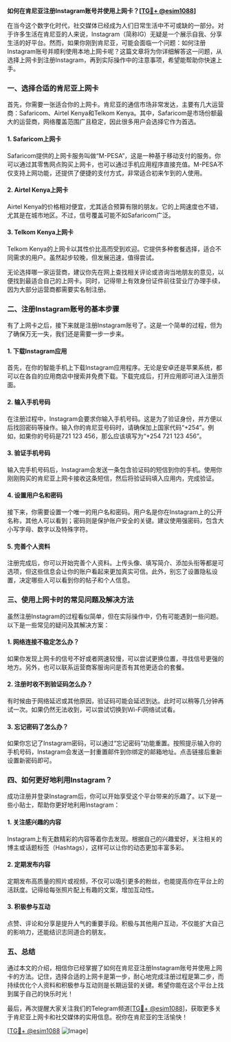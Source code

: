 **如何在肯尼亚注册Instagram账号并使用上网卡？[[TG💪+ @esim1088](https://t.me/s/esim1088)]**

在当今这个数字化时代，社交媒体已经成为人们日常生活中不可或缺的一部分。对于许多生活在肯尼亚的人来说，Instagram（简称IG）无疑是一个展示自我、分享生活的好平台。然而，如果你刚到肯尼亚，可能会面临一个问题：如何注册Instagram账号并顺利使用本地上网卡呢？这篇文章将为你详细解答这一问题，从选择上网卡到注册Instagram，再到实际操作中的注意事项，希望能帮助你快速上手。

### **一、选择合适的肯尼亚上网卡**

首先，你需要一张适合你的上网卡。肯尼亚的通信市场非常发达，主要有几大运营商：Safaricom、Airtel Kenya和Telkom Kenya。其中，Safaricom是市场份额最大的运营商，网络覆盖范围广且稳定，因此很多用户会选择它作为首选。

#### **1. Safaricom上网卡**
Safaricom提供的上网卡服务叫做“M-PESA”，这是一种基于移动支付的服务。你可以通过其零售网点购买上网卡，也可以通过手机应用程序直接充值。M-PESA不仅支持上网功能，还提供了便捷的支付方式，非常适合初来乍到的人使用。

#### **2. Airtel Kenya上网卡**
Airtel Kenya的价格相对便宜，尤其适合预算有限的朋友。它的上网速度也不错，尤其是在城市地区。不过，信号覆盖可能不如Safaricom广泛。

#### **3. Telkom Kenya上网卡**
Telkom Kenya的上网卡以其性价比高而受到欢迎。它提供多种套餐选择，适合不同需求的用户。虽然起步较晚，但发展迅速，值得尝试。

无论选择哪一家运营商，建议你先在网上查找相关评论或咨询当地朋友的意见，以便找到最适合自己的上网卡。同时，记得带上有效身份证件前往营业厅办理手续，因为大部分运营商都需要实名制注册。

### **二、注册Instagram账号的基本步骤**

有了上网卡之后，接下来就是注册Instagram账号了。这是一个简单的过程，但为了确保万无一失，我们还是需要一步一步来。

#### **1. 下载Instagram应用**
首先，在你的智能手机上下载Instagram应用程序。无论是安卓还是苹果系统，都可以在各自的应用商店中搜索并免费下载。下载完成后，打开应用即可进入注册页面。

#### **2. 输入手机号码**
在注册过程中，Instagram会要求你输入手机号码。这是为了验证身份，并方便以后找回密码等操作。输入你的肯尼亚号码时，请确保加上国家代码“+254”。例如，如果你的号码是721 123 456，那么应该填写为“+254 721 123 456”。

#### **3. 验证手机号码**
输入完手机号码后，Instagram会发送一条包含验证码的短信到你的手机。使用你刚刚购买的肯尼亚上网卡接收这条短信，然后将验证码填入应用内，完成验证。

#### **4. 设置用户名和密码**
接下来，你需要设置一个唯一的用户名和密码。用户名是你在Instagram上的公开名称，其他人可以看到；密码则是保护账户安全的关键。建议使用强密码，包含大小写字母、数字以及特殊字符。

#### **5. 完善个人资料**
注册完成后，你可以开始完善个人资料。上传头像、填写简介、添加头衔等都是可选项，但这些信息会让你的账户看起来更加真实可信。此外，别忘了设置隐私设置，决定哪些人可以看到你的帖子和个人信息。

### **三、使用上网卡时的常见问题及解决方法**

虽然注册Instagram的过程看似简单，但在实际操作中，仍有可能遇到一些问题。以下是一些常见的疑问及其解决方案：

#### **1. 网络连接不稳定怎么办？**
如果你发现上网卡的信号不好或者网速较慢，可以尝试更换位置，寻找信号更强的地方。另外，也可以联系运营商客服询问是否有其他更适合的套餐。

#### **2. 注册时收不到验证码怎么办？**
有时候由于网络延迟或其他原因，验证码可能会延迟到达。此时可以稍等几分钟再试一次。如果仍然无法收到，可以尝试切换到Wi-Fi网络试试看。

#### **3. 忘记密码了怎么办？**
如果你忘记了Instagram密码，可以通过“忘记密码”功能重置。按照提示输入你的手机号码，Instagram会发送一封重置邮件到你绑定的邮箱地址。点击链接后重新设置新密码即可。

### **四、如何更好地利用Instagram？**

成功注册并登录Instagram后，你可以开始享受这个平台带来的乐趣了。以下是一些小贴士，帮助你更好地利用Instagram：

#### **1. 关注感兴趣的内容**
Instagram上有无数精彩的内容等着你去发现。根据自己的兴趣爱好，关注相关的博主或话题标签（Hashtags），这样可以让你的动态更加丰富多彩。

#### **2. 定期发布内容**
定期发布高质量的照片或视频，不仅可以吸引更多的粉丝，也能提高你在平台上的活跃度。记得给每张照片配上有趣的文案，增加互动性。

#### **3. 积极参与互动**
点赞、评论和分享是提升人气的重要手段。积极与其他用户互动，不仅能扩大自己的影响力，还能结识志同道合的朋友。

### **五、总结**

通过本文的介绍，相信你已经掌握了如何在肯尼亚注册Instagram账号并使用上网卡的方法。记住，选择合适的上网卡是第一步，耐心地完成注册过程是第二步，而持续优化个人资料和积极参与互动则是长期运营的关键。希望你能在这个平台上找到属于自己的快乐时光！

最后，再次提醒大家关注我们的Telegram频道[[TG💪+ @esim1088](https://t.me/s/esim1088)]，获取更多关于肯尼亚上网卡和社交媒体的实用信息。祝你在肯尼亚的生活愉快！

[[TG💪+ @esim1088](https://t.me/s/esim1088) ![Image](https://i.postimg.cc/4NQfJmqS/Snipaste-2025-05-13-00-14-12.png)]
